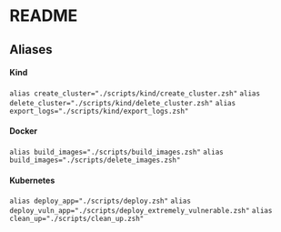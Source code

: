# README

## Aliases

#### Kind

`alias create_cluster="./scripts/kind/create_cluster.zsh"`
`alias delete_cluster="./scripts/kind/delete_cluster.zsh"`
`alias export_logs="./scripts/kind/export_logs.zsh"`

#### Docker
`alias build_images="./scripts/build_images.zsh"`
`alias build_images="./scripts/delete_images.zsh"`

#### Kubernetes
`alias deploy_app="./scripts/deploy.zsh"`
`alias deploy_vuln_app="./scripts/deploy_extremely_vulnerable.zsh"`
`alias clean_up="./scripts/clean_up.zsh"`

